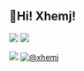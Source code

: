 ## 👋Hi! Xhemj!
![](https://github-readme-stats.vercel.app/api?username=xhemj&show_icons=true)
![](https://ghchart.rshah.org/xhemj)

![](https://visitor-badge.glitch.me/badge?page_id=xhemj.xhemj)
[![@xhemj](https://flat.badgen.net/badge/@/xhemj/green?icon=github)](https://github.com/xhemj)
